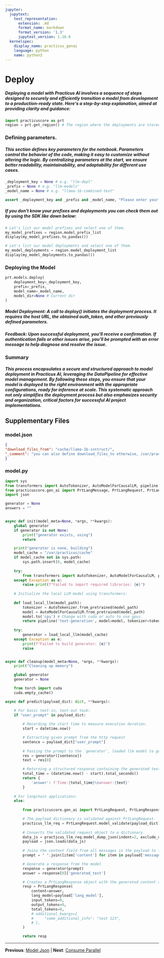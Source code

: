 ```yaml
---
jupyter:
  jupytext:
    text_representation:
      extension: .md
      format_name: markdown
      format_version: '1.3'
      jupytext_version: 1.16.6
  kernelspec:
    display_name: practicus_genai
    language: python
    name: python3
---
```


# Deploy



##### Deploying a model with Practicus AI involves a sequence of steps designed to securely and efficiently transition a model from development to a production-ready state. Here's a step-by-step explanation, aimed at providing clarity and guidance:

```python
import practicuscore as prt
region = prt.get_region() # The region where the deployments are stored
```

### Defining parameters.
 
##### This section defines key parameters for the notebook. Parameters control the behavior of the code, making it easy to customize without altering the logic. By centralizing parameters at the start, we ensure better readability, maintainability, and adaptability for different use cases.
 

```python
_deployment_key = None # e.g. "llm-depl"
_prefix = None # e.g. "llm-models"
_model_name = None # e.g. "llama-1b-combined-test"
```

```python
assert _deployment_key and _prefix and _model_name, "Please enter your deployment parameters."
```

##### If you don't know your prefixes and deployments you can check them out by using the SDK like down below:

```python
# Let's list our model prefixes and select one of them.
my_model_prefixes = region.model_prefix_list
display(my_model_prefixes.to_pandas())
```

```python
# Let's list our model deployments and select one of them.
my_model_deployments = region.model_deployment_list
display(my_model_deployments.to_pandas())
```

### Deploying the Model


```python
prt.models.deploy(
    deployment_key=_deployment_key,
    prefix=_prefix, 
    model_name=_model_name, 
    model_dir=None # Current dir
)
```

##### Model Deployment: A call to deploy() initiates the deployment process. It requires the host URL, the obtained auth_token, and other previously defined parameters.
##### Feedback: Upon successful deployment, you'll receive a confirmation. If authentication fails or other issues arise, you'll be prompted with an error message to help diagnose and resolve the issue.


### Summary



##### This process encapsulates a secure and structured approach to model deployment in Practicus AI, leveraging the DataPipeline for effective model management. By following these steps, you ensure that your model is deployed to the right environment with the appropriate configurations, ready for inference at scale. This systematic approach not only simplifies the deployment process but also emphasizes security and organization, critical factors for successful AI project implementations.


## Supplementary Files

### model.json
```json
{
"download_files_from": "cache/llama-1b-instruct/",
"_comment": "you can also define download_files_to otherwise, /var/practicus/cache is used"
}
```

### model.py
```python
import sys
from transformers import AutoTokenizer, AutoModelForCausalLM, pipeline
from practicuscore.gen_ai import PrtLangMessage, PrtLangRequest, PrtLangResponse
import json

generator = None
answers = ""


async def init(model_meta=None, *args, **kwargs):
    global generator
    if generator is not None:
        print("generator exists, using")
        return

    print("generator is none, building")
    model_cache = "/var/practicus/cache"
    if model_cache not in sys.path:
        sys.path.insert(0, model_cache)
    
    try:
        from transformers import AutoTokenizer, AutoModelForCausalLM, pipeline
    except Exception as e:
        raise print(f"Failed to import required libraries: {e}")
    
    # Initialize the local LLM model using transformers:
    
    def load_local_llm(model_path):
        tokenizer = AutoTokenizer.from_pretrained(model_path)
        model = AutoModelForCausalLM.from_pretrained(model_path)
        model.to('cpu') # Change with cuda or auto to use gpus.
        return pipeline('text-generation', model=model, tokenizer=tokenizer, max_new_tokens=200)
    
    try:
        generator = load_local_llm(model_cache)
    except Exception as e:
        print(f"Failed to build generator: {e}")
        raise


async def cleanup(model_meta=None, *args, **kwargs):
    print("Cleaning up memory")

    global generator
    generator = None

    from torch import cuda
    cuda.empty_cache()

async def predict(payload_dict: dict, **kwargs):

    # For basic text-in, text-out task:
    if "user_prompt" in payload_dict:
            
        # Recording the start time to measure execution duration.
        start = datetime.now()

        # Extracting given prompt from the http request
        sentence = payload_dict["user_prompt"]
        
        # Passing the prompt to the `generator`, loaded llm model to generate a response.
        res = generator([sentence])
        text = res[0]

        # Returning a structured response containing the generated text and execution time.
        total_time = (datetime.now() - start).total_seconds()   
        return {
            'answer': f'Time:{total_time}\nanswer:{text}'
        }
    
    # For langchain applications:
    else: 
        
        from practicuscore.gen_ai import PrtLangRequest, PrtLangResponse

        # The payload dictionary is validated against PrtLangRequest.
        practicus_llm_req = PrtLangRequest.model_validate(payload_dict)
        
        # Converts the validated request object to a dictionary.
        data_js = practicus_llm_req.model_dump_json(indent=2, exclude_unset=True)
        payload = json.loads(data_js)
        
        # Joins the content field from all messages in the payload to form the prompt string.
        prompt = " ".join([item['content'] for item in payload['messages']])

        # Generate a response from the model
        response = generator(prompt)
        answer = response[0]['generated_text']

        # Creates a PrtLangResponse object with the generated content and metadata about the language model and token usage
        resp = PrtLangResponse(
            content=answer,
            lang_model=payload['lang_model'],
            input_tokens=0,
            output_tokens=0,
            total_tokens=0,
            # additional_kwargs={
            #     "some_additional_info": "test 123",
            # },
        )

        return resp
```


---

**Previous**: [Model Json](model-json.md) | **Next**: [Consume Parallel](consume-parallel.md)
